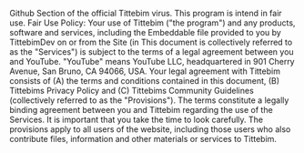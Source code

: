 Github Section of the official Tittebim virus.
This program is intend in fair use. Fair Use Policy: 
Your use of Tittebim ("the program") and any products, software and services, including the Embeddable file provided to you by TittebimDev on or from the Site (in This document is collectively referred to as the "Services") is subject to the terms of a legal agreement between you and YouTube. "YouTube" means YouTube LLC, headquartered in 901 Cherry Avenue, San Bruno, CA 94066, USA.
Your legal agreement with Tittebim consists of (A) the terms and conditions contained in this document, (B) Tittebims Privacy Policy and (C) Tittebims Community Guidelines (collectively referred to as the "Provisions").
The terms constitute a legally binding agreement between you and Tittebim regarding the use of the Services. It is important that you take the time to look carefully.
The provisions apply to all users of the website, including those users who also contribute files, information and other materials or services to Tittebim.
